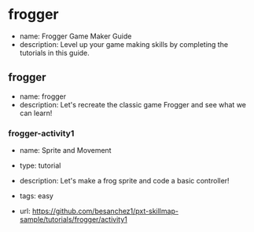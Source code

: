 # frogger
* name: Frogger Game Maker Guide
* description: Level up your game making skills by completing the tutorials in this guide.


## frogger
* name: frogger
* description: Let's recreate the classic game Frogger and see what we can learn!

### frogger-activity1

* name: Sprite and Movement
* type: tutorial
* description: Let's make a frog sprite and code a basic controller!
* tags: easy

* url: https://github.com/besanchez1/pxt-skillmap-sample/tutorials/frogger/activity1
